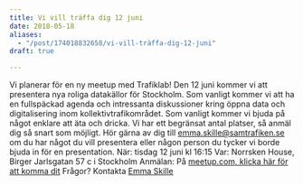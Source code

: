 ```yaml
---
title: Vi vill träffa dig 12 juni
date: 2018-05-18
aliases:
  - "/post/174018832658/vi-vill-träffa-dig-12-juni"
draft: true

---
```


Vi planerar för en ny meetup med Trafiklab! Den 12 juni kommer vi att presentera nya roliga datakällor för Stockholm. Som vanligt kommer vi att ha en fullspäckad agenda och intressanta diskussioner kring öppna data och digitalisering inom kollektivtrafikområdet.
Som vanligt kommer vi bjuda på något enklare att äta och dricka. Vi har ett begränsat antal platser, så anmäl dig så snart som möjligt.
Hör gärna av dig till [emma.skille@samtrafiken.se](mailto:emma.skille@samtrafiken.se) om du har något du vill presentera eller någon person du tycker vi borde bjuda in för en presentation.
När: tisdag 12 juni kl 16:15
Var: Norrsken House, Birger Jarlsgatan 57 c i Stockholm
Anmälan: På [meetup.com, klicka här för att komma dit](http://meetu.ps/e/FjcnL/DnjKv/f)
Frågor? Kontakta [Emma Skille ](mailto:Emma.skille@samtrafiken.se)
 
